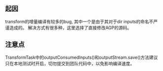 ## 起因
transform的增量编译有较多的bug, 其中一个是由于其对于dir inputs的命名不严谨造成的。
解决方式有很多种，这里选择了直接修改AGP的源码。

## 注意点
TransformTask中的outputConsumedInputs()和outputStream.save()方法建议只在本地测试时开启，切勿提交到团队代码中，以免影响编译速度。